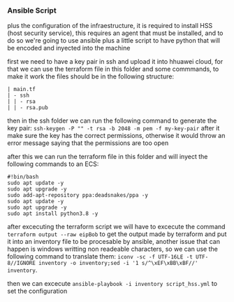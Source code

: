 ### Ansible Script
plus the configuration of the infraestructure, it is required to install HSS (host security service), this requires an agent that must be installed, and to do so we're going to use ansible plus a little script to have python that will be encoded and inyected into the machine

first we need to have a key pair in ssh and upload it into hhuawei cloud, for that we can use the terraform file in this folder and some commmands, to make it work the files should be in the following structure:

```
| main.tf
| - ssh
| | - rsa
| | - rsa.pub
```

then in the ssh folder we can run the following command to generate the key pair: `ssh-keygen -P "" -t rsa -b 2048 -m pem -f my-key-pair`
after it make sure the key has the correct permissions, otherwise it would throw an error message saying that the permissions are too open

after this we can run the terraform file in this folder and will inyect the following commands to an ECS:
```
#!bin/bash
sudo apt update -y
sudo apt upgrade -y
sudo add-apt-repository ppa:deadsnakes/ppa -y
sudo apt update -y
sudo apt upgrade -y
sudo apt install python3.8 -y
```
after excecuting the terraform script we will have to excecute the command `terraform output --raw eipBob` to get the output made by terraform and put it into an inventory file to be procesable by ansible, another issue that can happen is windows writting non readeable characters, so we can use the following command to translate them: `iconv -sc -f UTF-16LE -t UTF-8//IGNORE inventory -o inventory;sed -i '1 s/^\xEF\xBB\xBF//' inventory`.

then we can excecute `ansible-playbook -i inventory script_hss.yml` to set the configuration
